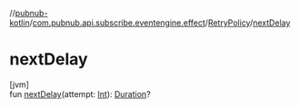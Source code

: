 //[pubnub-kotlin](../../../index.md)/[com.pubnub.api.subscribe.eventengine.effect](../index.md)/[RetryPolicy](index.md)/[nextDelay](next-delay.md)

# nextDelay

[jvm]\
fun [nextDelay](next-delay.md)(attempt: [Int](https://kotlinlang.org/api/latest/jvm/stdlib/kotlin/-int/index.html)): [Duration](https://docs.oracle.com/javase/8/docs/api/java/time/Duration.html)?
